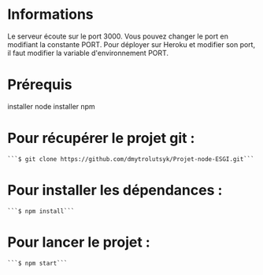# Informations

Le serveur écoute sur le port 3000. Vous pouvez changer le port en modifiant la constante PORT.
Pour déployer sur Heroku et modifier son port, il faut modifier la variable d'environnement PORT.

# Prérequis

installer node
installer npm

# Pour récupérer le projet git : 
	```$ git clone https://github.com/dmytrolutsyk/Projet-node-ESGI.git```

# Pour installer les dépendances :
	```$ npm install```

# Pour lancer le projet :
	```$ npm start```
